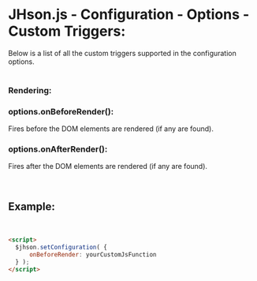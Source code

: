 # JHson.js - Configuration - Options - Custom Triggers:

Below is a list of all the custom triggers supported in the configuration options.
<br>
<br>


### Rendering:

### options.onBeforeRender():
Fires before the DOM elements are rendered (if any are found).

### options.onAfterRender():
Fires after the DOM elements are rendered (if any are found).


<br/>


## Example:
<br/>

```markdown
<script> 
  $jhson.setConfiguration( {
      onBeforeRender: yourCustomJsFunction
  } );
</script>
```